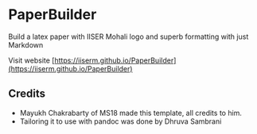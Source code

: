 # PaperBuilder

Build a latex paper with IISER Mohali logo and superb formatting with just Markdown

Visit website [https://iiserm.github.io/PaperBuilder](https://iiserm.github.io/PaperBuilder)

## Credits

- Mayukh Chakrabarty of MS18 made this template, all credits to him.
- Tailoring it to use with pandoc was done by Dhruva Sambrani
